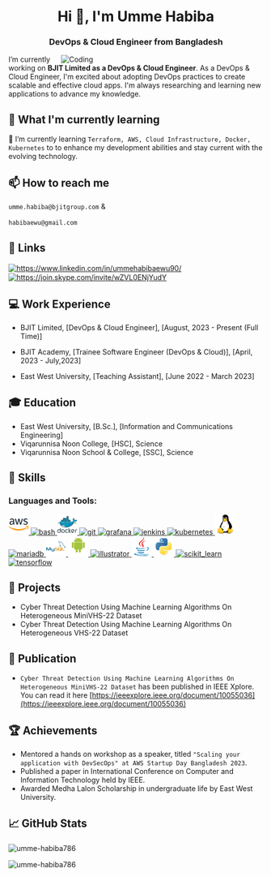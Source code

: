 <h1 align="center">Hi 👋, I'm Umme Habiba</h1>
<h3 align="center">DevOps & Cloud Engineer from Bangladesh</h3>
<img align="right" alt="Coding" width="400" src="https://cdn.dribbble.com/users/926537/screenshots/4502902/media/3f8bd37028526e0223e5fd780a318360.gif">

I’m currently working on **BJIT Limited as a DevOps & Cloud Engineer**. As a DevOps & Cloud Engineer, I'm excited about adopting DevOps practices to create scalable and effective cloud apps. I'm always researching and learning new applications to advance my knowledge.

## 🧠 What I'm currently learning

🌱 I’m currently learning `Terraform, AWS, Cloud Infrastructure, Docker, Kubernetes` to to enhance my development abilities and stay current with the evolving technology.

## 📫 How to reach me

`umme.habiba@bjitgroup.com` &

`habibaewu@gmail.com`

## 🔗 Links

<p align="left">
<a href="https://linkedin.com/in/https://www.linkedin.com/in/ummehabibaewu90/" target="blank"><img align="center" src="https://raw.githubusercontent.com/rahuldkjain/github-profile-readme-generator/master/src/images/icons/Social/linked-in-alt.svg" alt="https://www.linkedin.com/in/ummehabibaewu90/" height="30" width="40" /></a>
<a href="https://join.skype.com/invite/wZVL0ENjYudY" target="blank"><img align="center" src="https://cdn-icons-png.flaticon.com/512/174/174869.png" alt="https://join.skype.com/invite/wZVL0ENjYudY" height="40" width="40" /></a>
</p>

## 💻 Work Experience

- BJIT Limited, [DevOps & Cloud Engineer], [August, 2023 - Present (Full Time)] 

- BJIT Academy, [Trainee Software Engineer (DevOps & Cloud)], [April, 2023 - July,2023]

- East West University, [Teaching Assistant], [June 2022 - March 2023]

## 🎓 Education

- East West University, [B.Sc.], [Information and Communications Engineering]
- Viqarunnisa Noon College, [HSC], Science
- Viqarunnisa Noon School & College, [SSC], Science

## 🚀 Skills

<h3 align="left">Languages and Tools:</h3>
<p align="left"> <a href="https://aws.amazon.com" target="_blank" rel="noreferrer"> <img src="https://raw.githubusercontent.com/devicons/devicon/master/icons/amazonwebservices/amazonwebservices-original-wordmark.svg" alt="aws" width="40" height="40"/> </a> <a href="https://www.gnu.org/software/bash/" target="_blank" rel="noreferrer"> <img src="https://www.vectorlogo.zone/logos/gnu_bash/gnu_bash-icon.svg" alt="bash" width="40" height="40"/> </a> <a href="https://www.docker.com/" target="_blank" rel="noreferrer"> <img src="https://raw.githubusercontent.com/devicons/devicon/master/icons/docker/docker-original-wordmark.svg" alt="docker" width="40" height="40"/> </a> <a href="https://git-scm.com/" target="_blank" rel="noreferrer"> <img src="https://www.vectorlogo.zone/logos/git-scm/git-scm-icon.svg" alt="git" width="40" height="40"/> </a> <a href="https://grafana.com" target="_blank" rel="noreferrer"> <img src="https://www.vectorlogo.zone/logos/grafana/grafana-icon.svg" alt="grafana" width="40" height="40"/> </a> <a href="https://www.jenkins.io" target="_blank" rel="noreferrer"> <img src="https://www.vectorlogo.zone/logos/jenkins/jenkins-icon.svg" alt="jenkins" width="40" height="40"/> </a> <a href="https://kubernetes.io" target="_blank" rel="noreferrer"> <img src="https://www.vectorlogo.zone/logos/kubernetes/kubernetes-icon.svg" alt="kubernetes" width="40" height="40"/> </a> <a href="https://www.linux.org/" target="_blank" rel="noreferrer"> <img src="https://raw.githubusercontent.com/devicons/devicon/master/icons/linux/linux-original.svg" alt="linux" width="40" height="40"/> </a> <a href="https://mariadb.org/" target="_blank" rel="noreferrer"> <img src="https://www.vectorlogo.zone/logos/mariadb/mariadb-icon.svg" alt="mariadb" width="40" height="40"/> </a> <a href="https://www.mysql.com/" target="_blank" rel="noreferrer"> <img src="https://raw.githubusercontent.com/devicons/devicon/master/icons/mysql/mysql-original-wordmark.svg" alt="mysql" width="40" height="40"/> </a> <a href="https://developer.android.com" target="_blank" rel="noreferrer"> <img src="https://raw.githubusercontent.com/devicons/devicon/master/icons/android/android-original-wordmark.svg" alt="android" width="40" height="40"/> </a> <a href="https://www.adobe.com/in/products/illustrator.html" target="_blank" rel="noreferrer"> <img src="https://www.vectorlogo.zone/logos/adobe_illustrator/adobe_illustrator-icon.svg" alt="illustrator" width="40" height="40"/> </a> <a href="https://www.java.com" target="_blank" rel="noreferrer"> <img src="https://raw.githubusercontent.com/devicons/devicon/master/icons/java/java-original.svg" alt="java" width="40" height="40"/> </a> <a href="https://www.python.org" target="_blank" rel="noreferrer"> <img src="https://raw.githubusercontent.com/devicons/devicon/master/icons/python/python-original.svg" alt="python" width="40" height="40"/> </a> <a href="https://scikit-learn.org/" target="_blank" rel="noreferrer"> <img src="https://upload.wikimedia.org/wikipedia/commons/0/05/Scikit_learn_logo_small.svg" alt="scikit_learn" width="40" height="40"/> </a> <a href="https://www.tensorflow.org" target="_blank" rel="noreferrer"> <img src="https://www.vectorlogo.zone/logos/tensorflow/tensorflow-icon.svg" alt="tensorflow" width="40" height="40"/> </a> </p>

## 🌟 Projects

- Cyber Threat Detection Using Machine Learning Algorithms On Heterogeneous MiniVHS-22 Dataset
- Cyber Threat Detection Using Machine Learning Algorithms On Heterogeneous VHS-22 Dataset

## 📝 Publication

- `Cyber Threat Detection Using Machine Learning Algorithms On Heterogeneous MiniVHS-22 Dataset` has been published in IEEE Xplore. You can read it here [https://ieeexplore.ieee.org/document/10055036](https://ieeexplore.ieee.org/document/10055036)

## 🏆 Achievements

- Mentored a hands on workshop as a speaker, titled `"Scaling your application with DevSecOps" at AWS Startup Day Bangladesh 2023`.
- Published a paper in International Conference on Computer and Information Technology held by IEEE.
- Awarded Medha Lalon Scholarship in undergraduate life by East West University.

## 📈 GitHub Stats

<p> <img align="center" src="https://github-readme-stats.vercel.app/api?username=umme-habiba786&show_icons=true&locale=en" alt="umme-habiba786" /></p>

<p><img align="center" src="https://github-readme-streak-stats.herokuapp.com/?user=umme-habiba786&" alt="umme-habiba786" /></p>
